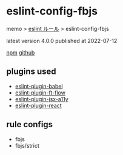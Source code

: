 # eslint-config-fbjs

memo > [eslint ルール](../index.md) > eslint-config-fbjs

latest version 4.0.0 published at 2022-07-12

[npm](https://www.npmjs.com/package/eslint-config-fbjs)
[github](https://github.com/facebook/fbjs/tree/main/packages/eslint-config-fbjs)

## plugins used

- [eslint-plugin-babel](../eslint-plugin/babel.md)
- [eslint-plugin-ft-flow](../eslint-plugin/ft-flow.md)
- [eslint-plugin-jsx-a11y](../eslint-plugin/jsx-a11y.md)
- [eslint-plugin-react](../eslint-plugin/react.md)

## rule configs

- fbjs
- fbjs/strict
